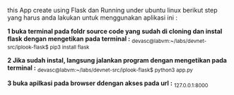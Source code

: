 this App create using Flask dan Running under ubuntu linux
berikut step yang harus anda lakukan untuk menggunakan aplikasi ini :

**1 buka terminal pada foldr source code yang sudah di cloning dan instal flask dengan mengetikan pada terminal :**
<sub>devasc@labvm:~/labs/devnet-src/iplook-flask$ pip3 install flask</sub>

**2 Jika sudah instal, langsung jalankan program dengan mengetikan pada terminal :**
<sub>devasc@labvm:~/labs/devnet-src/iplook-flask$ python3 app.py</sub>

**3 buka apilkasi pada browser ddengan akses pada url :**</sub>
<sub>127.0.0.1:8000


